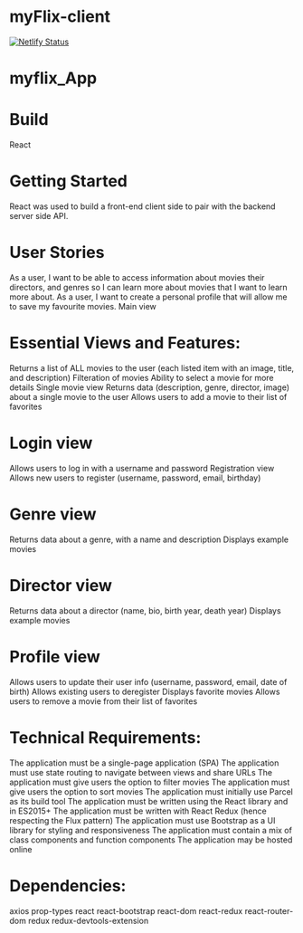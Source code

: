 # myFlix-client

[![Netlify Status](https://api.netlify.com/api/v1/badges/93dcb63f-dde5-4784-920d-e5794979dc76/deploy-status)](https://app.netlify.com/sites/myflix-client-17/deploys)

# myflix_App


# Build
React

# Getting Started
React was used to build a front-end client side to pair with the backend server side API.

# User Stories
As a user, I want to be able to access information about movies their directors, and genres so I can learn more about movies that I want to learn more about.
As a user, I want to create a personal profile that will allow me to save my favourite movies.
Main view


# Essential Views and Features:
Returns a list of ALL movies to the user (each listed item with an image, title, and description)
Filteration of movies
Ability to select a movie for more details
Single movie view
Returns data (description, genre, director, image) about a single movie to the user
Allows
users to add a movie to their list of favorites

# Login view
Allows users to log in with a username and password
Registration view
Allows new users to register (username, password, email, birthday)


# Genre view
Returns data about a genre, with a name and description
Displays example movies


# Director view
Returns data about a director (name, bio, birth year, death year)
Displays example movies


# Profile view
Allows users to update their user info (username, password, email, date of birth)
Allows existing users to deregister
Displays favorite movies
Allows users to remove a movie from their list of favorites


# Technical Requirements:
The application must be a single-page application (SPA)
The application must use state routing to navigate between views and share URLs
The application must give users the option to filter movies
The application must give users the option to sort movies
The application must initially use Parcel as its build tool
The application must be written using the React library and in ES2015+
The application must be written with React Redux (hence respecting the Flux pattern)
The application must use Bootstrap as a UI library for styling and responsiveness
The application must contain a mix of class components and function components
The application may be hosted online

# Dependencies:
  axios
  prop-types
  react
  react-bootstrap
  react-dom
  react-redux
  react-router-dom
  redux
  redux-devtools-extension
